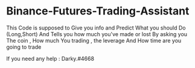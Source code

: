 # Binance-Futures-Trading-Assistant
This Code is supposed to Give you info and Predict What you should Do (Long,Short) And Tells you how much you've made or lost By asking you The coin , How much You trading , the leverage And How time are you going to trade 

If you need any help : Darky.#4668
